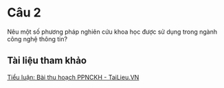 # Câu 2

Nêu một số phương pháp nghiên cứu khoa học được sử dụng trong ngành công
nghệ thông tin?

## Tài liệu tham khảo

[Tiểu luận: Bài thu hoạch PPNCKH - TaiLieu.VN](./tham-khảo/câu-2.md)
